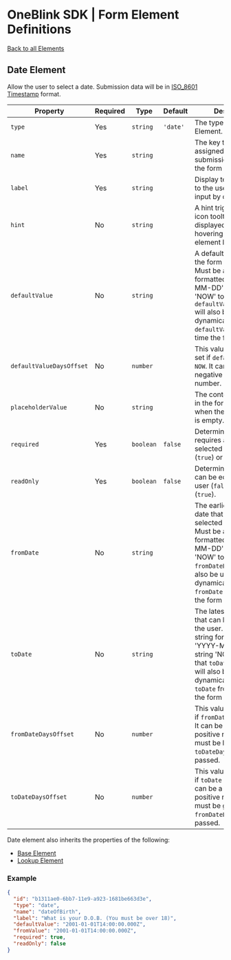 # OneBlink SDK | Form Element Definitions

[Back to all Elements](./README.md)

## Date Element

Allow the user to select a date. Submission data will be in [ISO_8601 Timestamp](https://en.wikipedia.org/wiki/ISO_8601) format.

| Property                 | Required | Type      | Default  | Description                                                                                                                                                                                                                                               |
| ------------------------ | -------- | --------- | -------- | --------------------------------------------------------------------------------------------------------------------------------------------------------------------------------------------------------------------------------------------------------- |
| `type`                   | Yes      | `string`  | `'date'` | The type of Form Element.                                                                                                                                                                                                                                 |
| `name`                   | Yes      | `string`  |          | The key that will be assigned a value in the submission data when the form is submitted.                                                                                                                                                                  |
| `label`                  | Yes      | `string`  |          | Display text presented to the user above the input by default.                                                                                                                                                                                            |
| `hint`                   | No       | `string`  |          | A hint triggered by an icon tooltip to be displayed when hovering beside the element label.                                                                                                                                                               |
| `defaultValue`           | No       | `string`  |          | A default value when the form is opened. Must be a string formatted as 'YYYY-MM-DD', or the string 'NOW' to denote that `defaultValueDaysOffset` will also be used to dynamically offset the `defaultValue` from the time the form is loaded.             |
| `defaultValueDaysOffset` | No       | `number`  |          | This value can only be set if `defaultValue` is `NOW`. It can be a negative or positive number.                                                                                                                                                        |
| `placeholderValue`       | No       | `string`  |          | The content to appear in the form control when the form control is empty.                                                                                                                                                                                 |
| `required`               | Yes      | `boolean` | `false`  | Determine if this input requires a date selected by the user (`true`) or not (`false`).                                                                                                                                                                   |
| `readOnly`               | Yes      | `boolean` | `false`  | Determine if this input can be edited by the user (`false`) or not (`true`).                                                                                                                                                                              |
| `fromDate`               | No       | `string`  |          | The earliest possible date that can be selected by the user. Must be a string formatted as 'YYYY-MM-DD', or the string 'NOW' to denote that `fromDateDaysOffset` will also be used to dynamically offset the `fromDate` from the time the form is loaded. |
| `toDate`                 | No       | `string`  |          | The latest possible date that can be selected by the user. Must be a string formatted as 'YYYY-MM-DD', or the string 'NOW' to denote that `toDateDaysOffset` will also be used to dynamically offset the `toDate` from the time the form is loaded.       |
| `fromDateDaysOffset`     | No       | `number`  |          | This value must be set if `fromDate` is set to `NOW`. It can be a negative or positive number, but must be less than `toDateDaysOffset` if passed.                                                                                                        |
| `toDateDaysOffset`       | No       | `number`  |          | This value must be set if `toDate` is set to `NOW`. It can be a negative or positive number, but must be greater than `fromDateDaysOffset` if passed.                                                                                                     |

Date element also inherits the properties of the following:

- [Base Element](./base-element.md)
- [Lookup Element](./lookup-element.md)

### Example

```JSON
{
  "id": "b1311ae0-6bb7-11e9-a923-1681be663d3e",
  "type": "date",
  "name": "dateOfBirth",
  "label": "What is your D.O.B. (You must be over 18)",
  "defaultValue": "2001-01-01T14:00:00.000Z",
  "fromValue": "2001-01-01T14:00:00.000Z",
  "required": true,
  "readOnly": false
}
```
